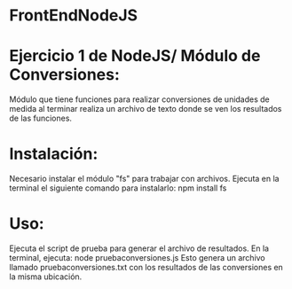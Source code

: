 # FrontEndNodeJS
# Ejercicio 1 de NodeJS/ Módulo de Conversiones:
Módulo que tiene funciones para realizar conversiones de unidades de medida al terminar realiza un archivo de texto donde se ven los resultados de las funciones.
# Instalación:
Necesario instalar el módulo "fs" para trabajar con archivos. Ejecuta en la terminal el siguiente comando para instalarlo: npm install fs
# Uso:
Ejecuta el script de prueba para generar el archivo de resultados. En la terminal, ejecuta: node pruebaconversiones.js
Esto genera un archivo llamado pruebaconversiones.txt con los resultados de las conversiones en la misma ubicación.
